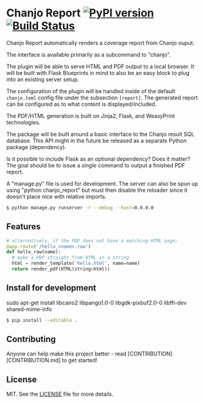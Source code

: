 # Chanjo Report [![PyPI version][fury-image]][fury-url] [![Build Status][travis-image]][travis-url]
Chanjo Report automatically renders a coverage report from Chanjo ouput.

The interface is available primarily as a subcommand to "chanjo".

The plugin will be able to serve HTML and PDF output to a local browser. It will be built with Flask Blueprints in mind to also be an easy block to plug into an existing server setup.

The configuration of the plugin will be handled inside of the default ``chanjo.toml`` config file under the subsection ``[report]``. The generated report can be configured as to what content is displayed/included.

The PDF/HTML generation is built on Jinja2, Flask, and WeasyPrint technologies.

The package will be built around a basic interface to the Chanjo result SQL database. This API might in the future be released as a separate Python package (dependency).

Is it possible to include Flask as an optional dependency? Does it matter? The goal should be to issue a *single* command to output a finished PDF report.

A "manage.py" file is used for development. The server can also be spun up using "python chanjo_report" but must then disable the reloader since it doesn't place nice with relative imports.

```bash
$ python manage.py runserver -r --debug --host=0.0.0.0
```


## Features

```python
# alternatively, if the PDF does not have a matching HTML page:
@app.route('/hello_<name>.raw')
def hello_raw(name):
  # make a PDF straight from HTML in a string
  html = render_template('hello.html', name=name)
  return render_pdf(HTML(string=html))
```


## Install for development
sudo apt-get install libcairo2 libpango1.0-0 libgdk-pixbuf2.0-0 libffi-dev shared-mime-info

```bash
$ pip install --editable .
```


## Contributing
Anyone can help make this project better - read [CONTRIBUTION][CONTRIBUTION.md] to get started!


## License
MIT. See the [LICENSE](LICENSE) file for more details.


[fury-url]: http://badge.fury.io/py/chanjo-report
[fury-image]: https://badge.fury.io/py/chanjo-report.png

[travis-url]: https://travis-ci.org/robinandeer/chanjo-report
[travis-image]: https://travis-ci.org/robinandeer/chanjo-report.png?branch=develop
